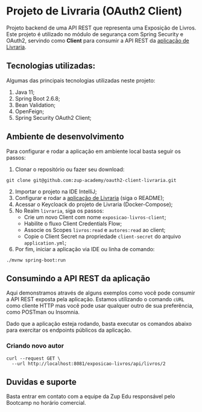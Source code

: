 # Projeto de Livraria (OAuth2 Client)

Projeto backend de uma API REST que representa uma Exposição de Livros. Este projeto é utilizado no módulo de segurança com Spring Security e OAuth2, servindo como **Client** para consumir a API REST da [aplicação de Livraria](https://github.com/zup-academy/oauth2-resourceserver-livraria/tree/with-spring-security-and-tests).

## Tecnologias utilizadas:

Algumas das principais tecnologias utilizadas neste projeto:

1. Java 11;
2. Spring Boot 2.6.8;
3. Bean Validation;
4. OpenFeign;
5. Spring Security OAuth2 Client;

## Ambiente de desenvolvimento

Para configurar e rodar a aplicação em ambiente local basta seguir os passos:

1. Clonar o repositório ou fazer seu download:

```shell
git clone git@github.com:zup-academy/oauth2-client-livraria.git
```
2. Importar o projeto na IDE IntelliJ;
3. Configurar e rodar a [aplicação de Livraria](https://github.com/zup-academy/oauth2-resourceserver-livraria/tree/with-spring-security-and-tests) (siga o README);
4. Acessar o Keycloack do projeto de Livraria (Docker-Compose);
5. No Realm `livraria`, siga os passos:
   - Crie um novo Client com nome `exposicao-livros-client`;
   - Habilite o fluxo Client Credentials Flow;
   - Associe os Scopes `livros:read` e `autores:read` ao client;
   - Copie o Client Secret na propriedade `client-secret` do arquivo `application.yml`;
6. Por fim, iniciar a aplicação via IDE ou linha de comando:

```shell
./mvnw spring-boot:run
``` 

## Consumindo a API REST da aplicação

Aqui demonstramos através de alguns exemplos como você pode consumir a API REST exposta pela aplicação. Estamos utilizando o comando `cURL` como cliente HTTP mas você pode usar qualquer outro de sua preferência, como POSTman ou Insomnia. 

Dado que a aplicação esteja rodando, basta executar os comandos abaixo para exercitar os endpoints públicos da aplicação.

### Criando novo autor

```shell
curl --request GET \
  --url http://localhost:8081/exposicao-livros/api/livros/2
```

## Duvidas e suporte

Basta entrar em contato com a equipe da Zup Edu responsável pelo Bootcamp no horário comercial.